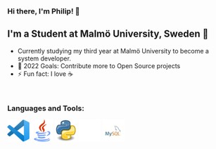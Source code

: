 ### Hi there, I'm Philip! 👋


## I'm a Student at Malmö University, Sweden :school:


- Currently studying my third year at Malmö University to become a system developer.
- 🥅 2022 Goals: Contribute more to Open Source projects
- ⚡ Fun fact: I love :coffee: 

<br />

### Languages and Tools:

<p float="left">
  <img src="icons/visual-studio-code.png" width="50" />
  <img src="icons/java.png" width="50" />
  <img src="icons/Python.png" width="50" />
  <img src="icons/GitHub-Mark-Light-64px.png" width="50" />
  <img src="icons/mysql.png" width="50" />
</p>



